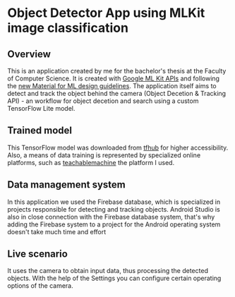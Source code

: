 # Object Detector App using MLKit image classification

## Overview

This is an application created by me for the bachelor's thesis at the Faculty of Computer Science.
It is created with [Google ML Kit APIs](https://developers.google.com/ml-kit/guides) and following the
[new Material for ML design guidelines](https://material.io/design/machine-learning/).
The application itself aims to detect and track the object behind the camera (Object Decetion & Tracking API) - an workflow for object decetion and search
using a custom TensorFlow Lite model.


## Trained model

This TensorFlow model was downloaded from [tfhub](https://tfhub.dev/) for higher accessibility.
Also, a means of data training is represented by specialized online platforms, such as [teachablemachine](https://teachablemachine.withgoogle.com/)
the platform I used.

## Data management system

In this application we used the Firebase database, which is specialized in projects responsible for detecting and tracking objects.
Android Studio is also in close connection with the Firebase database system,
that's why adding the Firebase system to a project for the Android operating system doesn't take much time and effort

## Live scenario

It uses the camera to obtain input data, thus processing the detected objects.
With the help of the Settings you can configure certain operating options of the camera.

